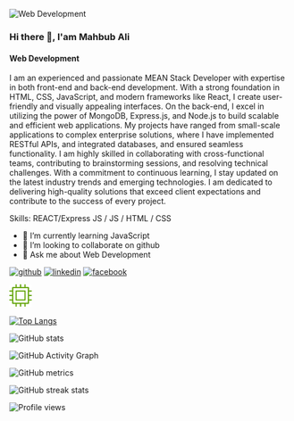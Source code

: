 ![Web Development](https://media.licdn.com/dms/image/D4E16AQHUM3Kem6wr4g/profile-displaybackgroundimage-shrink_350_1400/0/1685078951994?e=1690416000&v=beta&t=UWdEGFklbfV_-jyWX_EI0thm8bFFKsTuEuGI8SvZ7OY)

### Hi there 👋, I'am Mahbub Ali
#### Web Development


I am an experienced and passionate MEAN Stack Developer with expertise in both front-end and back-end development. With a strong foundation in HTML, CSS, JavaScript, and modern frameworks like  React, I create user-friendly and visually appealing interfaces. On the back-end, I excel in utilizing the power of MongoDB, Express.js, and Node.js to build scalable and efficient web applications. My projects have ranged from small-scale applications to complex enterprise solutions, where I have implemented RESTful APIs, and integrated databases, and ensured seamless functionality. I am highly skilled in collaborating with cross-functional teams, contributing to brainstorming sessions, and resolving technical challenges. With a commitment to continuous learning, I stay updated on the latest industry trends and emerging technologies. I am dedicated to delivering high-quality solutions that exceed client expectations and contribute to the success of every project.

Skills:  REACT/Express JS / JS / HTML / CSS

- 🌱 I’m currently learning JavaScript 
- 👯 I’m looking to collaborate on github 
- 💬 Ask me about Web Development 


[<img src='https://cdn.jsdelivr.net/npm/simple-icons@3.0.1/icons/github.svg' alt='github' height='40'>](https://github.com/Mahbub192)  [<img src='https://cdn.jsdelivr.net/npm/simple-icons@3.0.1/icons/linkedin.svg' alt='linkedin' height='40'>](https://www.linkedin.com/in/MahbubAli192/)  [<img src='https://cdn.jsdelivr.net/npm/simple-icons@3.0.1/icons/facebook.svg' alt='facebook' height='40'>](https://www.facebook.com/MahbubAli192)  

<a href='https://docs.github.com/en/developers'><img src='https://raw.githubusercontent.com/acervenky/animated-github-badges/master/assets/devbadge.gif' width='40' height='40'></a> 

[![Top Langs](https://github-readme-stats.vercel.app/api/top-langs/?username=Mahbub192)](https://github.com/anuraghazra/github-readme-stats)

![GitHub stats](https://github-readme-stats.vercel.app/api?username=Mahbub192&show_icons=true&count_private=true)  

![GitHub Activity Graph](https://activity-graph.herokuapp.com/graph?username=Mahbub192)  

![GitHub metrics](https://metrics.lecoq.io/Mahbub192)  

![GitHub streak stats](https://streak-stats.demolab.com/?user=Mahbub192)  

![Profile views](https://gpvc.arturio.dev/Mahbub192)  
